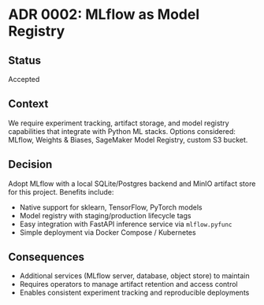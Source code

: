 # ADR 0002: MLflow as Model Registry

## Status
Accepted

## Context
We require experiment tracking, artifact storage, and model registry capabilities that integrate with Python ML stacks. Options considered: MLflow, Weights & Biases, SageMaker Model Registry, custom S3 bucket.

## Decision
Adopt MLflow with a local SQLite/Postgres backend and MinIO artifact store for this project. Benefits include:
- Native support for sklearn, TensorFlow, PyTorch models
- Model registry with staging/production lifecycle tags
- Easy integration with FastAPI inference service via `mlflow.pyfunc`
- Simple deployment via Docker Compose / Kubernetes

## Consequences
- Additional services (MLflow server, database, object store) to maintain
- Requires operators to manage artifact retention and access control
- Enables consistent experiment tracking and reproducible deployments
